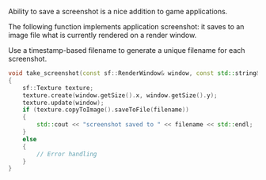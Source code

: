 Ability to save a screenshot is a nice addition to game applications.

The following function implements application screenshot: it saves to an image file what is currently rendered on a render window.

Use a timestamp-based filename to generate a unique filename for each screenshot.

```cpp
void take_screenshot(const sf::RenderWindow& window, const std::string& filename)
{
    sf::Texture texture;
    texture.create(window.getSize().x, window.getSize().y);
    texture.update(window);
    if (texture.copyToImage().saveToFile(filename))
    {
        std::cout << "screenshot saved to " << filename << std::endl;
    }
    else
    {
        // Error handling
    }
}
```